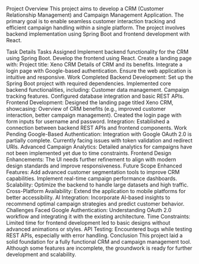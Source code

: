 Project Overview
This project aims to develop a CRM (Customer Relationship Management) and Campaign Management Application. The primary goal is to enable seamless customer interaction tracking and efficient campaign handling within a single platform. The project involves backend implementation using Spring Boot and frontend development with React.

Task Details
Tasks Assigned
Implement backend functionality for the CRM using Spring Boot.
Develop the frontend using React.
Create a landing page with:
Project title: Xeno CRM
Details of CRM and its benefits.
Integrate a login page with Google-based authentication.
Ensure the web application is intuitive and responsive.
Work Completed
Backend Development:
Set up the Spring Boot project with required dependencies.
Implemented core backend functionalities, including:
Customer data management.
Campaign tracking features.
Configured database integration and basic REST APIs.
Frontend Development:
Designed the landing page titled Xeno CRM, showcasing:
Overview of CRM benefits (e.g., improved customer interaction, better campaign management).
Created the login page with form inputs for username and password.
Integration:
Established a connection between backend REST APIs and frontend components.
Work Pending
Google-Based Authentication:
Integration with Google OAuth 2.0 is partially complete. Currently facing issues with token validation and redirect URIs.
Advanced Campaign Analytics:
Detailed analytics for campaigns have not been implemented yet due to time constraints.
Frontend Design Enhancements:
The UI needs further refinement to align with modern design standards and improve responsiveness.
Future Scope
Enhanced Features:
Add advanced customer segmentation tools to improve CRM capabilities.
Implement real-time campaign performance dashboards.
Scalability:
Optimize the backend to handle large datasets and high traffic.
Cross-Platform Availability:
Extend the application to mobile platforms for better accessibility.
AI Integration:
Incorporate AI-based insights to recommend optimal campaign strategies and predict customer behavior.
Challenges Faced
Google Authentication:
Understanding OAuth 2.0 workflow and integrating it with the existing architecture.
Time Constraints:
Limited time for frontend development led to basic designs without advanced animations or styles.
API Testing:
Encountered bugs while testing REST APIs, especially with error handling.
Conclusion
This project laid a solid foundation for a fully functional CRM and campaign management tool. Although some features are incomplete, the groundwork is ready for further development and scalability.

